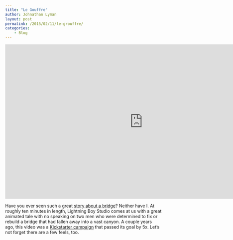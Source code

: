 ```yaml
---
title: "Le Gouffre"
author: Johnathan Lyman
layout: post
permalink: /2015/02/11/le-grouffre/
categories:
    - Blog
---
```


<iframe src="https://player.vimeo.com/video/118471437" width="882" height="496" frameborder="0" title="Le Gouffre" webkitallowfullscreen mozallowfullscreen allowfullscreen></iframe>

Have you ever seen such a great [story about a bridge](http://vimeo.com/118471437)? Neither have I. At roughly ten minutes in length, Lightning Boy Studio comes at us with a great animated tale with no speaking on two men who were determined to fix or rebuild a bridge that had fallen away into a vast canyon. A couple years ago, this video was a [Kickstarter campaign](https://www.kickstarter.com/projects/1662185920/le-gouffre-animated-short-film) that passed its goal by 5x. Let’s not forget there are a few feels, too.

